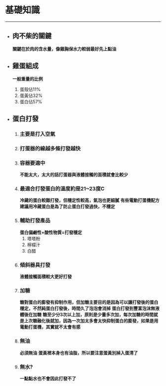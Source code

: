 # 基礎知識
---
  + ## 肉不柴的關鍵
    **關鍵在於肉的含水量，像雞胸保水力較弱最好先上點油**

  + ## 雞蛋組成
    **一般重量的比例**
    1. 蛋殼佔11%
    2. 蛋黃佔32%
    3. 蛋白佔57%

  + ## 蛋白打發
    1. ### 主要是打入空氣
    2. ### 打蛋器的線越多條打發越快
    3. ### 容器要適中 
        **不能太大，太大的話打蛋器與液體接觸的面積就會比較少**
    4. ### 最適合打發蛋白的溫度約是21~23度C
        **冷藏的蛋白較難打發，但穩定性較高，氣泡也更細膩**
        **有些電動打蛋機配方建議用冷藏蛋白是為了防止蛋白打發過快，不穩定**
    5. ### 輔助打發產品
        **蛋白偏鹼性+酸性物質=打發穩定**
        1. 塔塔粉
        2. 檸檬汁
        3. 白醋
    6. ### 傾斜器具打發
        **液體接觸面積較大更好打發**        
    7. ### 加糖
        **糖對蛋白的膨發有抑制作用，但加糖主要目的是因為可以讓打發後的蛋白穩定，不然純蛋白打發後，時間久了泡泡會消掉**
        **蛋白打發到豐富泡沫無液體後在加糖**
        **糖至少分3次以上加，原則是少量多次加，每次加糖的時間就是上次糖融化後就加，因為一次加太多會太快抑制蛋白的膨發，如果是用電動打蛋機，其實就不太會有感**
    8. ### 無油
        **必須無油**
        **蛋黃裡本身也有油脂，所以要注意蛋黃別掉入蛋清了**
    9. ### 無水?
        **一點點水也不會因此打發不了**
    

